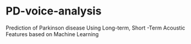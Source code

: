 # PD-voice-analysis
Prediction of Parkinson disease Using Long-term, Short -Term Acoustic Features based on Machine Learning
